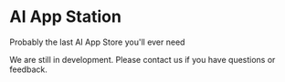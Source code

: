 # AI App Station
Probably the last AI App Store you'll ever need


We are still in development. Please contact us if you have questions or feedback.
